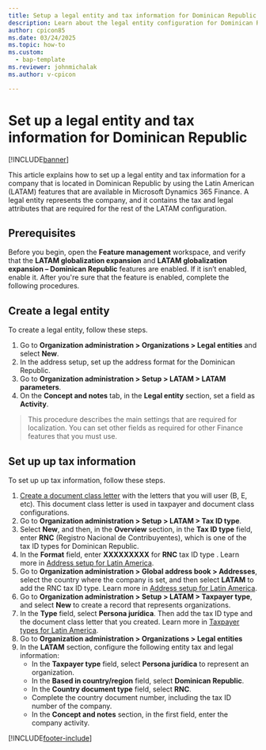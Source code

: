 ```yaml
---
title: Setup a legal entity and tax information for Dominican Republic
description: Learn about the legal entity configuration for Dominican Republic and its tax information. 
author: cpicon85
ms.date: 03/24/2025
ms.topic: how-to
ms.custom: 
  - bap-template
ms.reviewer: johnmichalak
ms.author: v-cpicon

---
```


# Set up a legal entity and tax information for Dominican Republic

[!INCLUDE[banner](../../../includes/banner.md)]

This article explains how to set up a legal entity and tax information for a company that is located in Dominican Republic by using the Latin American (LATAM) features that are available in Microsoft Dynamics 365 Finance. A legal entity represents the company, and it contains the tax and legal attributes that are required for the rest of the LATAM configuration.

## Prerequisites

Before you begin, open the **Feature management** workspace, and verify that the **LATAM globalization expansion** and **LATAM globalization expansion – Dominican Republic** features are enabled. If it isn’t enabled, enable it. After you're sure that the feature is enabled, complete the following procedures.

## Create a legal entity

To create a legal entity, follow these steps.

1. Go to **Organization administration > Organizations > Legal entities** and select **New**.
2. In the address setup, set up the address format for the Dominican Republic.
3. Go to **Organization administration > Setup > LATAM > LATAM parameters**.
4. On the **Concept and notes** tab, in the **Legal entity** section, set a field as **Activity**.
> This procedure describes the main settings that are required for localization. You can set other fields as required for other Finance features that you must use.

## Set up up tax information

To set up up tax information, follow these steps.

1. [Create a document class letter](ltm-core-document-class-letter) with the letters that you will user (B, E, etc). This document class letter is used in taxpayer and document class configurations. 
2. Go to **Organization administration > Setup > LATAM > Tax ID type**.
3. Select **New**, and then, in the **Overview** section, in the **Tax ID type** field, enter **RNC** (Registro Nacional de Contribuyentes), which is one of the tax ID types for  Dominican Republic.
4. In the **Format** field, enter **XXXXXXXXX** for **RNC** tax ID type . Learn more in [Address setup for Latin America](ltm-core-tax-id-type).
5. Go to **Organization administration > Global address book > Addresses**, select the country where the company is set, and then select **LATAM** to add the RNC tax ID type. Learn more in [Address setup for Latin America](ltm-core-address-setup).
6. Go to **Organization administration > Setup > LATAM > Taxpayer type**, and select **New** to create a record that represents organizations.
7. In the **Type** field, select **Persona jurídica**. Then add the tax ID type and the document class letter that you created. Learn more in [Taxpayer types for Latin America](ltm-core-taxpayer-type.md).
8. Go to **Organization administration > Organizations > Legal entities**
9. In the **LATAM** section, configure the following entity tax and legal information:
   - In the **Taxpayer type** field, select **Persona jurídica** to represent an organization.
   - In the **Based in country/region** field, select **Dominican Republic**.
   - In the **Country document type** field, select **RNC**.
   - Complete the country document number, including the tax ID number of the company.
   - In the **Concept and notes** section, in the first field, enter the company activity.

[!INCLUDE[footer-include](../../../includes/footer-banner.md)]
